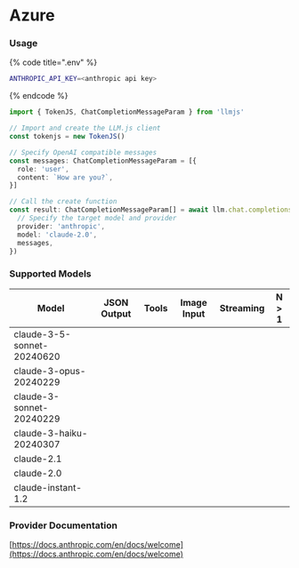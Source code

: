# Azure

### Usage

{% code title=".env" %}
```bash
ANTHROPIC_API_KEY=<anthropic api key>
```
{% endcode %}

```typescript
import { TokenJS, ChatCompletionMessageParam } from 'llmjs'

// Import and create the LLM.js client
const tokenjs = new TokenJS()

// Specify OpenAI compatible messages
const messages: ChatCompletionMessageParam = [{
  role: 'user',
  content: `How are you?`,
}]

// Call the create function
const result: ChatCompletionMessageParam[] = await llm.chat.completions.create({
  // Specify the target model and provider
  provider: 'anthropic',
  model: 'claude-2.0',
  messages,
})
```

### Supported Models

| Model                      | JSON Output | Tools | Image Input | Streaming | N > 1 |
| -------------------------- | ----------- | ----- | ----------- | --------- | ----- |
| claude-3-5-sonnet-20240620 |             |       |             |           |       |
| claude-3-opus-20240229     |             |       |             |           |       |
| claude-3-sonnet-20240229   |             |       |             |           |       |
| claude-3-haiku-20240307    |             |       |             |           |       |
| claude-2.1                 |             |       |             |           |       |
| claude-2.0                 |             |       |             |           |       |
| claude-instant-1.2         |             |       |             |           |       |



### Provider Documentation

[https://docs.anthropic.com/en/docs/welcome](https://docs.anthropic.com/en/docs/welcome)
